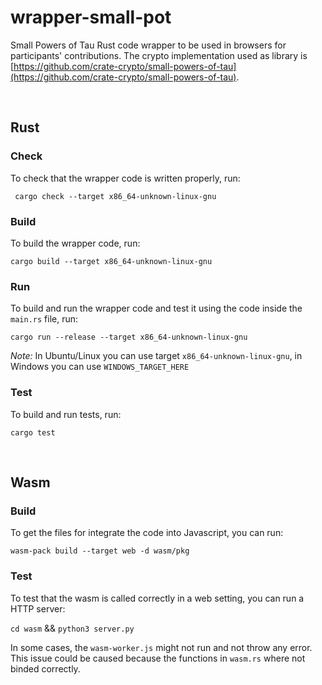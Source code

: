 # wrapper-small-pot
Small Powers of Tau Rust code wrapper to be used in browsers for participants' contributions. The crypto implementation used as library is [https://github.com/crate-crypto/small-powers-of-tau](https://github.com/crate-crypto/small-powers-of-tau).

&nbsp;

## Rust

### **Check**
To check that the wrapper code is written properly, run:

```  cargo check --target x86_64-unknown-linux-gnu ```

### **Build**
To build the wrapper code, run:

``` cargo build --target x86_64-unknown-linux-gnu ```

### **Run**
To build and run the wrapper code and test it using the code inside the `main.rs` file, run:

``` cargo run --release --target x86_64-unknown-linux-gnu ```

*Note:* In Ubuntu/Linux you can use target `x86_64-unknown-linux-gnu`, in Windows you can use `WINDOWS_TARGET_HERE`


### **Test**
To build and run tests, run:

``` cargo test ```

&nbsp;


## Wasm

### **Build**
To get the files for integrate the code into Javascript, you can run:

``` wasm-pack build --target web -d wasm/pkg ```

### **Test**
To test that the wasm is called correctly in a web setting, you can run a HTTP server:

``` cd wasm ``` && 
``` python3 server.py ```

In some cases, the `wasm-worker.js` might not run and not throw any error. This issue could be caused because the functions in `wasm.rs` where not binded correctly.
